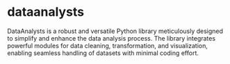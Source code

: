 # dataanalysts
DataAnalysts is a robust and versatile Python library meticulously designed to simplify and enhance the data analysis process. The library integrates powerful modules for data cleaning, transformation, and visualization, enabling seamless handling of datasets with minimal coding effort.
